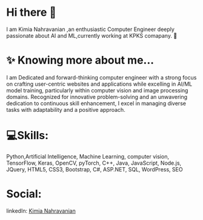 # Hi there 👋
I am Kimia Nahravanian ,an enthusiastic Computer Engineer deeply passionate about AI and ML,currently working at KPKS comapany. 🚀

# ✨ Knowing more about me...

I am Dedicated and forward-thinking computer engineer with a strong focus on crafting user-centric websites and applications while excelling in AI/ML model training, particularly within computer vision and image processing domains. Recognized for innovative problem-solving and an unwavering dedication to continuous skill enhancement, I excel in managing diverse tasks with adaptability and a positive approach.  


# 💻Skills:
Python,Artificial Intelligence, Machine Learning, computer vision, TensorFlow, Keras, OpenCV, pyTorch, C++, Java, JavaScript, Node.js, JQuery, HTML5, CSS3, Bootstrap, C#, ASP.NET, SQL, WordPress, SEO

# Social:
linkedIn: [Kimia Nahravanian](http://linkedin.com/in/kimia-nahravanian-0a60791b4)




